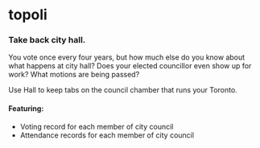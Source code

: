 # topoli #
### Take back city hall. ###

You vote once every four years, but how much else do you know about what happens at city hall? Does your elected councillor even show up for work? What motions are being passed?

Use Hall to keep tabs on the council chamber that runs your Toronto.

#### Featuring: ####
- Voting record for each member of city council
- Attendance records for each member of city council
